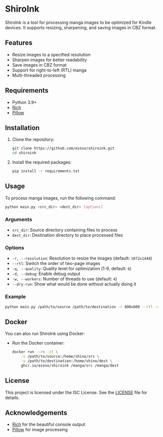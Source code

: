 # ShiroInk

ShiroInk is a tool for processing manga images to be optimized for Kindle devices. It supports resizing, sharpening, and saving images in CBZ format.

## Features

- Resize images to a specified resolution
- Sharpen images for better readability
- Save images in CBZ format
- Support for right-to-left (RTL) manga
- Multi-threaded processing

## Requirements

- Python 3.9+
- [Rich](https://github.com/Textualize/rich)
- [Pillow](https://python-pillow.org/)

## Installation

1. Clone the repository:
    ```sh
    git clone https://github.com/esoso/shiroink.git
    cd shiroink
    ```

2. Install the required packages:
    ```sh
    pip install -r requirements.txt
    ```

## Usage

To process manga images, run the following command:

```sh
python main.py <src_dir> <dest_dir> [options]
```

### Arguments

- `src_dir`: Source directory containing files to process
- `dest_dir`: Destination directory to place processed files

### Options

- `-r, --resolution`: Resolution to resize the images (default: `1072x1448`)
- `--rtl`: Switch the order of two-page images
- `-q, --quality`: Quality level for optimization (1-9, default: `6`)
- `-d, --debug`: Enable debug output
- `-w, --workers`: Number of threads to use (default: `4`)
- `--dry-run`: Show what would be done without actually doing it

### Example

```sh
python main.py /path/to/source /path/to/destination -r 800x600 --rtl -q 3 --debug
```

## Docker

You can also run ShiroInk using Docker:

- Run the Docker container:
    ```sh
    docker run --rm -it \
        -v /path/to/source:/home/shino/src \
        -v /path/to/destination:/home/shino/dest \
        ghcr.io/esoso/shiroink /manga/src /manga/dest
    ```

## License

This project is licensed under the ISC License. See the [LICENSE](LICENSE) file for details.

## Acknowledgements

- [Rich](https://github.com/Textualize/rich) for the beautiful console output
- [Pillow](https://python-pillow.org/) for image processing
